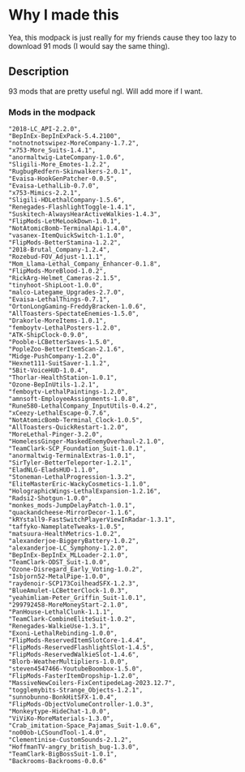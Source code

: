 # Why I made this
Yea, this modpack is just really for my friends cause they too lazy to download 91 mods (I would say the same thing).
## Description
93 mods that are pretty useful ngl. Will add more if I want.
### Mods in the modpack

    "2018-LC_API-2.2.0",
    "BepInEx-BepInExPack-5.4.2100",
    "notnotnotswipez-MoreCompany-1.7.2",
    "x753-More_Suits-1.4.1",
    "anormaltwig-LateCompany-1.0.6",
    "Sligili-More_Emotes-1.2.2",
    "RugbugRedfern-Skinwalkers-2.0.1",
    "Evaisa-HookGenPatcher-0.0.5",
    "Evaisa-LethalLib-0.7.0",
    "x753-Mimics-2.2.1",
    "Sligili-HDLethalCompany-1.5.6",
    "Renegades-FlashlightToggle-1.4.1",
    "Suskitech-AlwaysHearActiveWalkies-1.4.3",
    "FlipMods-LetMeLookDown-1.0.1",
    "NotAtomicBomb-TerminalApi-1.4.0",
    "vasanex-ItemQuickSwitch-1.1.0",
    "FlipMods-BetterStamina-1.2.2",
    "2018-Brutal_Company-1.2.4",
    "Rozebud-FOV_Adjust-1.1.1",
    "Mom_Llama-Lethal_Company_Enhancer-0.1.8",
    "FlipMods-MoreBlood-1.0.2",
    "RickArg-Helmet_Cameras-2.1.5",
    "tinyhoot-ShipLoot-1.0.0",
    "malco-Lategame_Upgrades-2.7.0",
    "Evaisa-LethalThings-0.7.1",
    "OrtonLongGaming-FreddyBracken-1.0.6",
    "AllToasters-SpectateEnemies-1.5.0",
    "Drakorle-MoreItems-1.0.1",
    "femboytv-LethalPosters-1.2.0",
    "ATK-ShipClock-0.9.0",
    "Pooble-LCBetterSaves-1.5.0",
    "PopleZoo-BetterItemScan-2.1.6",
    "Midge-PushCompany-1.2.0",
    "Hexnet111-SuitSaver-1.1.2",
    "5Bit-VoiceHUD-1.0.4",
    "Thorlar-HealthStation-1.0.1",
    "Ozone-BepInUtils-1.2.1",
    "femboytv-LethalPaintings-1.2.0",
    "amnsoft-EmployeeAssignments-1.0.8",
    "Rune580-LethalCompany_InputUtils-0.4.2",
    "xCeezy-LethalEscape-0.7.6",
    "NotAtomicBomb-Terminal_Clock-1.0.5",
    "AllToasters-QuickRestart-1.2.0",
    "MoreLethal-Pinger-3.2.0",
    "HomelessGinger-MaskedEnemyOverhaul-2.1.0",
    "TeamClark-SCP_Foundation_Suit-1.0.1",
    "anormaltwig-TerminalExtras-1.0.1",
    "SirTyler-BetterTeleporter-1.2.1",
    "EladNLG-EladsHUD-1.1.0",
    "Stoneman-LethalProgression-1.3.2",
    "EliteMasterEric-WackyCosmetics-1.1.0",
    "HolographicWings-LethalExpansion-1.2.16",
    "Radsi2-Shotgun-1.0.0",
    "monkes_mods-JumpDelayPatch-1.0.1",
    "quackandcheese-MirrorDecor-1.1.6",
    "kRYstall9-FastSwitchPlayerViewInRadar-1.3.1",
    "taffyko-NameplateTweaks-1.0.5",
    "matsuura-HealthMetrics-1.0.2",
    "alexanderjoe-BiggeryBattery-1.0.2",
    "alexanderjoe-LC_Symphony-1.2.0",
    "BepInEx-BepInEx_MLLoader-2.1.0",
    "TeamClark-ODST_Suit-1.0.0",
    "Ozone-Disregard_Early_Voting-1.0.2",
    "Isbjorn52-MetalPipe-1.0.0",
    "raydenoir-SCP173CoilheadSFX-1.2.3",
    "BlueAmulet-LCBetterClock-1.0.3",
    "yeahimliam-Peter_Griffin_Suit-1.0.1",
    "299792458-MoreMoneyStart-2.1.0",
    "PanHouse-LethalClunk-1.1.1",
    "TeamClark-CombineEliteSuit-1.0.2",
    "Renegades-WalkieUse-1.3.1",
    "Exoni-LethalRebinding-1.0.0",
    "FlipMods-ReservedItemSlotCore-1.4.4",
    "FlipMods-ReservedFlashlightSlot-1.4.5",
    "FlipMods-ReservedWalkieSlot-1.4.6",
    "Blorb-WeatherMultipliers-1.0.0",
    "steven4547466-YoutubeBoombox-1.5.0",
    "FlipMods-FasterItemDropship-1.2.0",
    "MassiveNewCoilers-FixCentipedeLag-2023.12.7",
    "togglemybits-Strange_Objects-1.2.1",
    "sunnobunno-BonkHitSFX-1.0.4",
    "FlipMods-ObjectVolumeController-1.0.3",
    "Monkeytype-HideChat-1.0.0",
    "ViViKo-MoreMaterials-1.3.0",
    "Crab_imitation-Space_Pajamas_Suit-1.0.6",
    "no00ob-LCSoundTool-1.4.0",
    "Clementinise-CustomSounds-2.1.2",
    "HoffmanTV-angry_british_bug-1.3.0",
    "TeamClark-BigBossSuit-1.0.1",
    "Backrooms-Backrooms-0.0.6"
